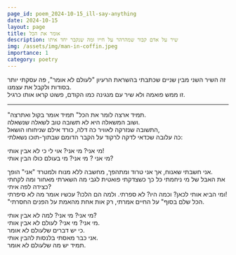 ```yaml
---
page_id: poem_2024-10-15_ill-say-anything
date: 2024-10-15
layout: page
title: אומר את הכל
description: שיר על אדם קבור שמהרהר על חייו ומה שנקבר יחד איתו
img: /assets/img/man-in-coffin.jpeg
importance: 1
category: poetry
---
```


זה השיר השני מבין שניים שכתבתי בהשראת הרעיון "לעולם לא אומר", פה עסקתי יותר בסודות ולקבל את עצמנו.  
זו ממש פואמה ולא שיר עם מנגינה כמו הקודם, פשוט קראו אותו כרגיל.

---

"תמיד ארצה לומר את הכל" תמיד אומר בקול ואתרצה.  
ושוב המשאלה היא לא תשובה טוב לשאלה שנשאלה.  
התשובה שנזרקה לאוויר כה דלה, כורד אילם שניחוחו הושאל,  
כה עלובה שכדאי לדקה לרקוד על הקבר הדומם שבתוך-תוכו נשאלתי:

מי אני? מי אני? אוי לי כי לא אבין אותי!  
מי אני ? מי אני? מי בעולם כולו הבין אותי?

אני חשבתי שאנוח, אך אני טרוד ומתהפך, מחשבה ללא מנוח ולמטרד "אני" הופך.  
את האבל של מי ניחמתי כל כך כשצדקתי פואטית לגבי מה השארתי מאחור ומה לקחתי כצידה לפה איתי?  
ומי הביא אותי לכאן? וכמה היו? לא ספרתי. ולמה הם הלכו? עכשיו אומר מה לא סיפרתי!  
"הכל שלם בסוף" על החיים אמרתי, רק אות אחת מהאמת על הפנים החסרתי.

מי אני? מי אני? למה לא אבין אותי?  
מי אני? מי אני? לעולם לא אבין אותי.  
כי יש דברים שלעולם לא אומר.  
אני כבר מאסתי בלנסות להבין אותי.  
תמיד יש מה שלעולם לא אומר.
